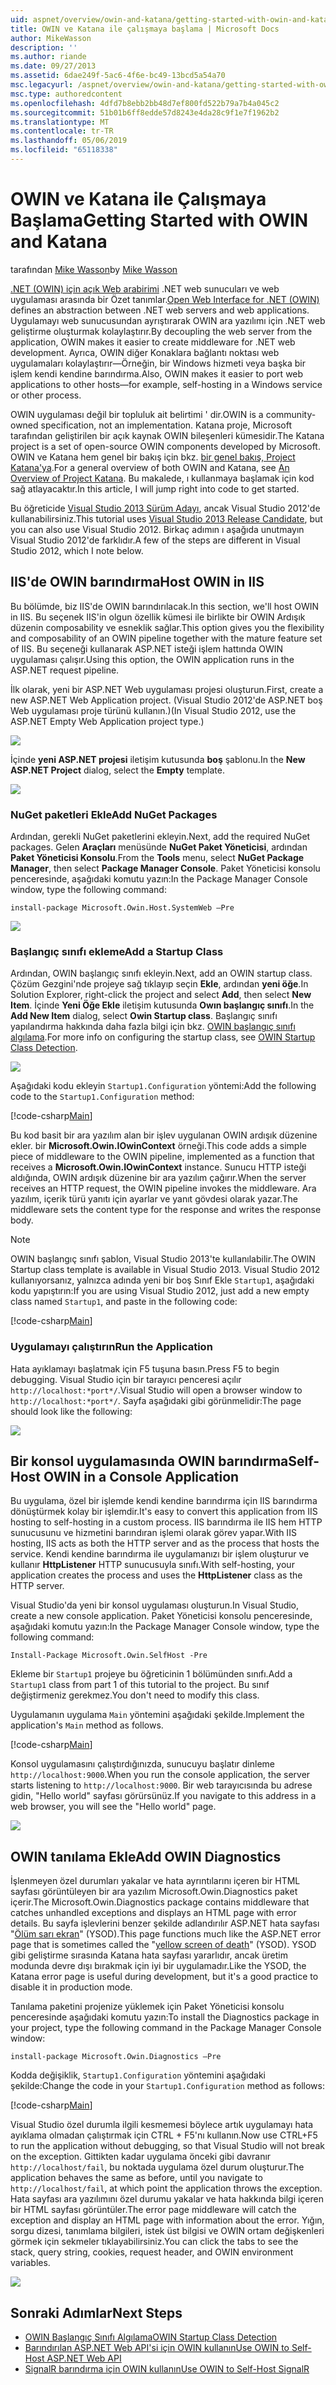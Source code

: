 ```yaml
---
uid: aspnet/overview/owin-and-katana/getting-started-with-owin-and-katana
title: OWIN ve Katana ile çalışmaya başlama | Microsoft Docs
author: MikeWasson
description: ''
ms.author: riande
ms.date: 09/27/2013
ms.assetid: 6dae249f-5ac6-4f6e-bc49-13bcd5a54a70
msc.legacyurl: /aspnet/overview/owin-and-katana/getting-started-with-owin-and-katana
msc.type: authoredcontent
ms.openlocfilehash: 4dfd7b8ebb2bb48d7ef800fd522b79a7b4a045c2
ms.sourcegitcommit: 51b01b6ff8edde57d8243e4da28c9f1e7f1962b2
ms.translationtype: MT
ms.contentlocale: tr-TR
ms.lasthandoff: 05/06/2019
ms.locfileid: "65118338"
---
```

# <a name="getting-started-with-owin-and-katana"></a><span data-ttu-id="1e97a-102">OWIN ve Katana ile Çalışmaya Başlama</span><span class="sxs-lookup"><span data-stu-id="1e97a-102">Getting Started with OWIN and Katana</span></span>

<span data-ttu-id="1e97a-103">tarafından [Mike Wasson](https://github.com/MikeWasson)</span><span class="sxs-lookup"><span data-stu-id="1e97a-103">by [Mike Wasson](https://github.com/MikeWasson)</span></span>

<span data-ttu-id="1e97a-104">[.NET (OWIN) için açık Web arabirimi](http://owin.org/) .NET web sunucuları ve web uygulaması arasında bir Özet tanımlar.</span><span class="sxs-lookup"><span data-stu-id="1e97a-104">[Open Web Interface for .NET (OWIN)](http://owin.org/) defines an abstraction between .NET web servers and web applications.</span></span> <span data-ttu-id="1e97a-105">Uygulamayı web sunucusundan ayrıştırarak OWIN ara yazılımı için .NET web geliştirme oluşturmak kolaylaştırır.</span><span class="sxs-lookup"><span data-stu-id="1e97a-105">By decoupling the web server from the application, OWIN makes it easier to create middleware for .NET web development.</span></span> <span data-ttu-id="1e97a-106">Ayrıca, OWIN diğer Konaklara bağlantı noktası web uygulamaları kolaylaştırır&#8212;Örneğin, bir Windows hizmeti veya başka bir işlem kendi kendine barındırma.</span><span class="sxs-lookup"><span data-stu-id="1e97a-106">Also, OWIN makes it easier to port web applications to other hosts&#8212;for example, self-hosting in a Windows service or other process.</span></span>

<span data-ttu-id="1e97a-107">OWIN uygulaması değil bir topluluk ait belirtimi ' dir.</span><span class="sxs-lookup"><span data-stu-id="1e97a-107">OWIN is a community-owned specification, not an implementation.</span></span> <span data-ttu-id="1e97a-108">Katana proje, Microsoft tarafından geliştirilen bir açık kaynak OWIN bileşenleri kümesidir.</span><span class="sxs-lookup"><span data-stu-id="1e97a-108">The Katana project is a set of open-source OWIN components developed by Microsoft.</span></span> <span data-ttu-id="1e97a-109">OWIN ve Katana hem genel bir bakış için bkz. [bir genel bakış, Project Katana'ya](an-overview-of-project-katana.md).</span><span class="sxs-lookup"><span data-stu-id="1e97a-109">For a general overview of both OWIN and Katana, see [An Overview of Project Katana](an-overview-of-project-katana.md).</span></span> <span data-ttu-id="1e97a-110">Bu makalede, ı kullanmaya başlamak için kod sağ atlayacaktır.</span><span class="sxs-lookup"><span data-stu-id="1e97a-110">In this article, I will jump right into code to get started.</span></span>

<span data-ttu-id="1e97a-111">Bu öğreticide [Visual Studio 2013 Sürüm Adayı](https://go.microsoft.com/fwlink/?LinkId=306566), ancak Visual Studio 2012'de kullanabilirsiniz.</span><span class="sxs-lookup"><span data-stu-id="1e97a-111">This tutorial uses [Visual Studio 2013 Release Candidate](https://go.microsoft.com/fwlink/?LinkId=306566), but you can also use Visual Studio 2012.</span></span> <span data-ttu-id="1e97a-112">Birkaç adımın ı aşağıda unutmayın Visual Studio 2012'de farklıdır.</span><span class="sxs-lookup"><span data-stu-id="1e97a-112">A few of the steps are different in Visual Studio 2012, which I note below.</span></span>

## <a name="host-owin-in-iis"></a><span data-ttu-id="1e97a-113">IIS'de OWIN barındırma</span><span class="sxs-lookup"><span data-stu-id="1e97a-113">Host OWIN in IIS</span></span>

<span data-ttu-id="1e97a-114">Bu bölümde, biz IIS'de OWIN barındırılacak.</span><span class="sxs-lookup"><span data-stu-id="1e97a-114">In this section, we'll host OWIN in IIS.</span></span> <span data-ttu-id="1e97a-115">Bu seçenek IIS'in olgun özellik kümesi ile birlikte bir OWIN Ardışık düzenin composability ve esneklik sağlar.</span><span class="sxs-lookup"><span data-stu-id="1e97a-115">This option gives you the flexibility and composability of an OWIN pipeline together with the mature feature set of IIS.</span></span> <span data-ttu-id="1e97a-116">Bu seçeneği kullanarak ASP.NET isteği işlem hattında OWIN uygulaması çalışır.</span><span class="sxs-lookup"><span data-stu-id="1e97a-116">Using this option, the OWIN application runs in the ASP.NET request pipeline.</span></span>

<span data-ttu-id="1e97a-117">İlk olarak, yeni bir ASP.NET Web uygulaması projesi oluşturun.</span><span class="sxs-lookup"><span data-stu-id="1e97a-117">First, create a new ASP.NET Web Application project.</span></span> <span data-ttu-id="1e97a-118">(Visual Studio 2012'de ASP.NET boş Web uygulaması proje türünü kullanın.)</span><span class="sxs-lookup"><span data-stu-id="1e97a-118">(In Visual Studio 2012, use the ASP.NET Empty Web Application project type.)</span></span>

![](getting-started-with-owin-and-katana/_static/image1.png)

<span data-ttu-id="1e97a-119">İçinde **yeni ASP.NET projesi** iletişim kutusunda **boş** şablonu.</span><span class="sxs-lookup"><span data-stu-id="1e97a-119">In the **New ASP.NET Project** dialog, select the **Empty** template.</span></span>

![](getting-started-with-owin-and-katana/_static/image2.png)

### <a name="add-nuget-packages"></a><span data-ttu-id="1e97a-120">NuGet paketleri Ekle</span><span class="sxs-lookup"><span data-stu-id="1e97a-120">Add NuGet Packages</span></span>

<span data-ttu-id="1e97a-121">Ardından, gerekli NuGet paketlerini ekleyin.</span><span class="sxs-lookup"><span data-stu-id="1e97a-121">Next, add the required NuGet packages.</span></span> <span data-ttu-id="1e97a-122">Gelen **Araçları** menüsünde **NuGet Paket Yöneticisi**, ardından **Paket Yöneticisi Konsolu**.</span><span class="sxs-lookup"><span data-stu-id="1e97a-122">From the **Tools** menu, select **NuGet Package Manager**, then select **Package Manager Console**.</span></span> <span data-ttu-id="1e97a-123">Paket Yöneticisi konsolu penceresinde, aşağıdaki komutu yazın:</span><span class="sxs-lookup"><span data-stu-id="1e97a-123">In the Package Manager Console window, type the following command:</span></span>

`install-package Microsoft.Owin.Host.SystemWeb –Pre`

![](getting-started-with-owin-and-katana/_static/image3.png)

### <a name="add-a-startup-class"></a><span data-ttu-id="1e97a-124">Başlangıç sınıfı ekleme</span><span class="sxs-lookup"><span data-stu-id="1e97a-124">Add a Startup Class</span></span>

<span data-ttu-id="1e97a-125">Ardından, OWIN başlangıç sınıfı ekleyin.</span><span class="sxs-lookup"><span data-stu-id="1e97a-125">Next, add an OWIN startup class.</span></span> <span data-ttu-id="1e97a-126">Çözüm Gezgini'nde projeye sağ tıklayıp seçin **Ekle**, ardından **yeni öğe**.</span><span class="sxs-lookup"><span data-stu-id="1e97a-126">In Solution Explorer, right-click the project and select **Add**, then select **New Item**.</span></span> <span data-ttu-id="1e97a-127">İçinde **Yeni Öğe Ekle** iletişim kutusunda **Owın başlangıç sınıfı**.</span><span class="sxs-lookup"><span data-stu-id="1e97a-127">In the **Add New Item** dialog, select **Owin Startup class**.</span></span> <span data-ttu-id="1e97a-128">Başlangıç sınıfı yapılandırma hakkında daha fazla bilgi için bkz. [OWIN başlangıç sınıfı algılama](owin-startup-class-detection.md).</span><span class="sxs-lookup"><span data-stu-id="1e97a-128">For more info on configuring the startup class, see [OWIN Startup Class Detection](owin-startup-class-detection.md).</span></span>

![](getting-started-with-owin-and-katana/_static/image4.png)

<span data-ttu-id="1e97a-129">Aşağıdaki kodu ekleyin `Startup1.Configuration` yöntemi:</span><span class="sxs-lookup"><span data-stu-id="1e97a-129">Add the following code to the `Startup1.Configuration` method:</span></span>

[!code-csharp[Main](getting-started-with-owin-and-katana/samples/sample1.cs?highlight=3)]

<span data-ttu-id="1e97a-130">Bu kod basit bir ara yazılım alan bir işlev uygulanan OWIN ardışık düzenine ekler. bir **Microsoft.Owin.IOwinContext** örneği.</span><span class="sxs-lookup"><span data-stu-id="1e97a-130">This code adds a simple piece of middleware to the OWIN pipeline, implemented as a function that receives a **Microsoft.Owin.IOwinContext** instance.</span></span> <span data-ttu-id="1e97a-131">Sunucu HTTP isteği aldığında, OWIN ardışık düzenine bir ara yazılım çağırır.</span><span class="sxs-lookup"><span data-stu-id="1e97a-131">When the server receives an HTTP request, the OWIN pipeline invokes the middleware.</span></span> <span data-ttu-id="1e97a-132">Ara yazılım, içerik türü yanıtı için ayarlar ve yanıt gövdesi olarak yazar.</span><span class="sxs-lookup"><span data-stu-id="1e97a-132">The middleware sets the content type for the response and writes the response body.</span></span>

> [!NOTE]
> <span data-ttu-id="1e97a-133">OWIN başlangıç sınıfı şablon, Visual Studio 2013'te kullanılabilir.</span><span class="sxs-lookup"><span data-stu-id="1e97a-133">The OWIN Startup class template is available in Visual Studio 2013.</span></span> <span data-ttu-id="1e97a-134">Visual Studio 2012 kullanıyorsanız, yalnızca adında yeni bir boş Sınıf Ekle `Startup1`, aşağıdaki kodu yapıştırın:</span><span class="sxs-lookup"><span data-stu-id="1e97a-134">If you are using Visual Studio 2012, just add a new empty class named `Startup1`, and paste in the following code:</span></span>

[!code-csharp[Main](getting-started-with-owin-and-katana/samples/sample2.cs)]

### <a name="run-the-application"></a><span data-ttu-id="1e97a-135">Uygulamayı çalıştırın</span><span class="sxs-lookup"><span data-stu-id="1e97a-135">Run the Application</span></span>

<span data-ttu-id="1e97a-136">Hata ayıklamayı başlatmak için F5 tuşuna basın.</span><span class="sxs-lookup"><span data-stu-id="1e97a-136">Press F5 to begin debugging.</span></span> <span data-ttu-id="1e97a-137">Visual Studio için bir tarayıcı penceresi açılır `http://localhost:*port*/`.</span><span class="sxs-lookup"><span data-stu-id="1e97a-137">Visual Studio will open a browser window to `http://localhost:*port*/`.</span></span> <span data-ttu-id="1e97a-138">Sayfa aşağıdaki gibi görünmelidir:</span><span class="sxs-lookup"><span data-stu-id="1e97a-138">The page should look like the following:</span></span>

![](getting-started-with-owin-and-katana/_static/image5.png)

## <a name="self-host-owin-in-a-console-application"></a><span data-ttu-id="1e97a-139">Bir konsol uygulamasında OWIN barındırma</span><span class="sxs-lookup"><span data-stu-id="1e97a-139">Self-Host OWIN in a Console Application</span></span>

<span data-ttu-id="1e97a-140">Bu uygulama, özel bir işlemde kendi kendine barındırma için IIS barındırma dönüştürmek kolay bir işlemdir.</span><span class="sxs-lookup"><span data-stu-id="1e97a-140">It's easy to convert this application from IIS hosting to self-hosting in a custom process.</span></span> <span data-ttu-id="1e97a-141">IIS barındırma ile IIS hem HTTP sunucusunu ve hizmetini barındıran işlemi olarak görev yapar.</span><span class="sxs-lookup"><span data-stu-id="1e97a-141">With IIS hosting, IIS acts as both the HTTP server and as the process that hosts the service.</span></span> <span data-ttu-id="1e97a-142">Kendi kendine barındırma ile uygulamanızı bir işlem oluşturur ve kullanır **HttpListener** HTTP sunucusuyla sınıfı.</span><span class="sxs-lookup"><span data-stu-id="1e97a-142">With self-hosting, your application creates the process and uses the **HttpListener** class as the HTTP server.</span></span>

<span data-ttu-id="1e97a-143">Visual Studio'da yeni bir konsol uygulaması oluşturun.</span><span class="sxs-lookup"><span data-stu-id="1e97a-143">In Visual Studio, create a new console application.</span></span> <span data-ttu-id="1e97a-144">Paket Yöneticisi konsolu penceresinde, aşağıdaki komutu yazın:</span><span class="sxs-lookup"><span data-stu-id="1e97a-144">In the Package Manager Console window, type the following command:</span></span>

`Install-Package Microsoft.Owin.SelfHost -Pre`

<span data-ttu-id="1e97a-145">Ekleme bir `Startup1` projeye bu öğreticinin 1 bölümünden sınıfı.</span><span class="sxs-lookup"><span data-stu-id="1e97a-145">Add a `Startup1` class from part 1 of this tutorial to the project.</span></span> <span data-ttu-id="1e97a-146">Bu sınıf değiştirmeniz gerekmez.</span><span class="sxs-lookup"><span data-stu-id="1e97a-146">You don't need to modify this class.</span></span>

<span data-ttu-id="1e97a-147">Uygulamanın uygulama `Main` yöntemini aşağıdaki şekilde.</span><span class="sxs-lookup"><span data-stu-id="1e97a-147">Implement the application's `Main` method as follows.</span></span>

[!code-csharp[Main](getting-started-with-owin-and-katana/samples/sample3.cs)]

<span data-ttu-id="1e97a-148">Konsol uygulamasını çalıştırdığınızda, sunucuyu başlatır dinleme `http://localhost:9000`.</span><span class="sxs-lookup"><span data-stu-id="1e97a-148">When you run the console application, the server starts listening to `http://localhost:9000`.</span></span> <span data-ttu-id="1e97a-149">Bir web tarayıcısında bu adrese gidin, "Hello world" sayfası görürsünüz.</span><span class="sxs-lookup"><span data-stu-id="1e97a-149">If you navigate to this address in a web browser, you will see the "Hello world" page.</span></span>

![](getting-started-with-owin-and-katana/_static/image6.png)

## <a name="add-owin-diagnostics"></a><span data-ttu-id="1e97a-150">OWIN tanılama Ekle</span><span class="sxs-lookup"><span data-stu-id="1e97a-150">Add OWIN Diagnostics</span></span>

<span data-ttu-id="1e97a-151">İşlenmeyen özel durumları yakalar ve hata ayrıntılarını içeren bir HTML sayfası görüntüleyen bir ara yazılım Microsoft.Owin.Diagnostics paket içerir.</span><span class="sxs-lookup"><span data-stu-id="1e97a-151">The Microsoft.Owin.Diagnostics package contains middleware that catches unhandled exceptions and displays an HTML page with error details.</span></span> <span data-ttu-id="1e97a-152">Bu sayfa işlevlerini benzer şekilde adlandırılır ASP.NET hata sayfası "[Ölüm sarı ekran](http://en.wikipedia.org/wiki/Yellow_Screen_of_Death#Yellow)" (YSOD).</span><span class="sxs-lookup"><span data-stu-id="1e97a-152">This page functions much like the ASP.NET error page that is sometimes called the "[yellow screen of death](http://en.wikipedia.org/wiki/Yellow_Screen_of_Death#Yellow)" (YSOD).</span></span> <span data-ttu-id="1e97a-153">YSOD gibi geliştirme sırasında Katana hata sayfası yararlıdır, ancak üretim modunda devre dışı bırakmak için iyi bir uygulamadır.</span><span class="sxs-lookup"><span data-stu-id="1e97a-153">Like the YSOD, the Katana error page is useful during development, but it's a good practice to disable it in production mode.</span></span>

<span data-ttu-id="1e97a-154">Tanılama paketini projenize yüklemek için Paket Yöneticisi konsolu penceresinde aşağıdaki komutu yazın:</span><span class="sxs-lookup"><span data-stu-id="1e97a-154">To install the Diagnostics package in your project, type the following command in the Package Manager Console window:</span></span>

`install-package Microsoft.Owin.Diagnostics –Pre`

<span data-ttu-id="1e97a-155">Kodda değişiklik, `Startup1.Configuration` yöntemini aşağıdaki şekilde:</span><span class="sxs-lookup"><span data-stu-id="1e97a-155">Change the code in your `Startup1.Configuration` method as follows:</span></span>

[!code-csharp[Main](getting-started-with-owin-and-katana/samples/sample4.cs?highlight=4,9-12)]

<span data-ttu-id="1e97a-156">Visual Studio özel durumla ilgili kesmemesi böylece artık uygulamayı hata ayıklama olmadan çalıştırmak için CTRL + F5'nı kullanın.</span><span class="sxs-lookup"><span data-stu-id="1e97a-156">Now use CTRL+F5 to run the application without debugging, so that Visual Studio will not break on the exception.</span></span> <span data-ttu-id="1e97a-157">Gittikten kadar uygulama önceki gibi davranır `http://localhost/fail`, bu noktada uygulama özel durum oluşturur.</span><span class="sxs-lookup"><span data-stu-id="1e97a-157">The application behaves the same as before, until you navigate to `http://localhost/fail`, at which point the application throws the exception.</span></span> <span data-ttu-id="1e97a-158">Hata sayfası ara yazılımını özel durumu yakalar ve hata hakkında bilgi içeren bir HTML sayfası görüntüler.</span><span class="sxs-lookup"><span data-stu-id="1e97a-158">The error page middleware will catch the exception and display an HTML page with information about the error.</span></span> <span data-ttu-id="1e97a-159">Yığın, sorgu dizesi, tanımlama bilgileri, istek üst bilgisi ve OWIN ortam değişkenleri görmek için sekmeler tıklayabilirsiniz.</span><span class="sxs-lookup"><span data-stu-id="1e97a-159">You can click the tabs to see the stack, query string, cookies, request header, and OWIN environment variables.</span></span>

![](getting-started-with-owin-and-katana/_static/image7.png)

## <a name="next-steps"></a><span data-ttu-id="1e97a-160">Sonraki Adımlar</span><span class="sxs-lookup"><span data-stu-id="1e97a-160">Next Steps</span></span>

- [<span data-ttu-id="1e97a-161">OWIN Başlangıç Sınıfı Algılama</span><span class="sxs-lookup"><span data-stu-id="1e97a-161">OWIN Startup Class Detection</span></span>](owin-startup-class-detection.md)
- [<span data-ttu-id="1e97a-162">Barındırılan ASP.NET Web API'si için OWIN kullanın</span><span class="sxs-lookup"><span data-stu-id="1e97a-162">Use OWIN to Self-Host ASP.NET Web API</span></span>](../../../web-api/overview/hosting-aspnet-web-api/use-owin-to-self-host-web-api.md)
- [<span data-ttu-id="1e97a-163">SignalR barındırma için OWIN kullanın</span><span class="sxs-lookup"><span data-stu-id="1e97a-163">Use OWIN to Self-Host SignalR</span></span>](../../../signalr/overview/deployment/tutorial-signalr-self-host.md)
